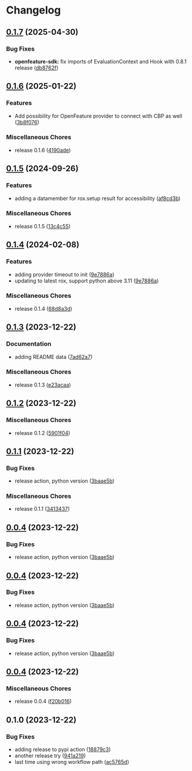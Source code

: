 # Changelog

## [0.1.7](https://github.com/rollout/cloudbees-openfeature-provider-python/compare/v0.1.6...v0.1.7) (2025-04-30)


### Bug Fixes

* **openfeature-sdk:** fix imports of EvaluationContext and Hook with 0.8.1 release ([db8762f](https://github.com/rollout/cloudbees-openfeature-provider-python/commit/db8762fa515317c206182b9f76c5a6bc369a5e3f))

## [0.1.6](https://github.com/rollout/cloudbees-openfeature-provider-python/compare/v0.1.5...v0.1.6) (2025-01-22)


### Features

* Add possibility for OpenFeature provider to connect with CBP as well ([3b8f076](https://github.com/rollout/cloudbees-openfeature-provider-python/commit/3b8f076e2a47211d7043cd2f05cead455a5fd544))


### Miscellaneous Chores

* release 0.1.6 ([4190ade](https://github.com/rollout/cloudbees-openfeature-provider-python/commit/4190ade8d81566a19df0be01eb5ccbd628c9a691))

## [0.1.5](https://github.com/rollout/cloudbees-openfeature-provider-python/compare/v0.1.4...v0.1.5) (2024-09-26)


### Features

* adding a datamember for rox.setup result for accessibility ([af8cd3b](https://github.com/rollout/cloudbees-openfeature-provider-python/commit/af8cd3b770e9a70fb7fd0aeac36bce876a512e20))


### Miscellaneous Chores

* release 0.1.5 ([13c4c55](https://github.com/rollout/cloudbees-openfeature-provider-python/commit/13c4c55787631c73b02c333581e0f3d5225e3114))

## [0.1.4](https://github.com/rollout/cloudbees-openfeature-provider-python/compare/v0.1.3...v0.1.4) (2024-02-08)


### Features

* adding provider timeout to init ([9e7886a](https://github.com/rollout/cloudbees-openfeature-provider-python/commit/9e7886ae1b8ad63a1410eedf614f73d1eabbc86e))
* updating to latest rox, support python above 3.11 ([9e7886a](https://github.com/rollout/cloudbees-openfeature-provider-python/commit/9e7886ae1b8ad63a1410eedf614f73d1eabbc86e))


### Miscellaneous Chores

* release 0.1.4 ([68d8a3d](https://github.com/rollout/cloudbees-openfeature-provider-python/commit/68d8a3da7ba1756c9a9fce97ec4caa2020340f77))

## [0.1.3](https://github.com/rollout/cloudbees-openfeature-provider-python/compare/v0.1.2...v0.1.3) (2023-12-22)


### Documentation

* adding README data ([7ad62a7](https://github.com/rollout/cloudbees-openfeature-provider-python/commit/7ad62a7209d1887d1244501de68443c963b8d67a))


### Miscellaneous Chores

* release 0.1.3 ([e23acaa](https://github.com/rollout/cloudbees-openfeature-provider-python/commit/e23acaa9c4d99944139dbe6268523adef0c3fd7d))

## [0.1.2](https://github.com/rollout/cloudbees-openfeature-provider-python/compare/v0.1.1...v0.1.2) (2023-12-22)


### Miscellaneous Chores

* release 0.1.2 ([5901f04](https://github.com/rollout/cloudbees-openfeature-provider-python/commit/5901f04cabaed85f58fc07935064aba0033b6ab2))

## [0.1.1](https://github.com/rollout/cloudbees-openfeature-provider-python/compare/v0.0.4...v0.1.1) (2023-12-22)


### Bug Fixes

* release action, python version ([3baae5b](https://github.com/rollout/cloudbees-openfeature-provider-python/commit/3baae5b315d7e295bd29d42da9cd30ea48d11277))


### Miscellaneous Chores

* release 0.1.1 ([3413437](https://github.com/rollout/cloudbees-openfeature-provider-python/commit/341343717ff8b403cb487b2bb0baec76cb09375c))

## [0.0.4](https://github.com/rollout/cloudbees-openfeature-provider-python/compare/v0.0.4...v0.0.4) (2023-12-22)


### Bug Fixes

* release action, python version ([3baae5b](https://github.com/rollout/cloudbees-openfeature-provider-python/commit/3baae5b315d7e295bd29d42da9cd30ea48d11277))

## [0.0.4](https://github.com/rollout/cloudbees-openfeature-provider-python/compare/v0.0.4...v0.0.4) (2023-12-22)


### Bug Fixes

* release action, python version ([3baae5b](https://github.com/rollout/cloudbees-openfeature-provider-python/commit/3baae5b315d7e295bd29d42da9cd30ea48d11277))

## [0.0.4](https://github.com/rollout/cloudbees-openfeature-provider-python/compare/v0.0.4...v0.0.4) (2023-12-22)


### Bug Fixes

* release action, python version ([3baae5b](https://github.com/rollout/cloudbees-openfeature-provider-python/commit/3baae5b315d7e295bd29d42da9cd30ea48d11277))

## [0.0.4](https://github.com/rollout/cloudbees-openfeature-provider-python/compare/v0.1.0...v0.0.4) (2023-12-22)


### Miscellaneous Chores

* release 0.0.4 ([f20b016](https://github.com/rollout/cloudbees-openfeature-provider-python/commit/f20b016414674ccc249f400a0fae13d9f61581d3))

## 0.1.0 (2023-12-22)


### Bug Fixes

* adding release to pypi action ([18879c3](https://github.com/rollout/cloudbees-openfeature-provider-python/commit/18879c3e2ba79fe9a55560d8340f2894328196fa))
* another release try ([941a219](https://github.com/rollout/cloudbees-openfeature-provider-python/commit/941a219ca43371a40790ff8df48d1fa00c3594b6))
* last time using wrong workflow path ([ac5765d](https://github.com/rollout/cloudbees-openfeature-provider-python/commit/ac5765d175d1cc6f3eea1d30f12d20a04c799121))

